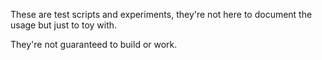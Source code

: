 These are test scripts and experiments, they're not here to document the usage but just to toy with.

They're not guaranteed to build or work.
